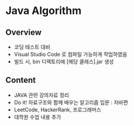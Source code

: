 # Java Algorithm

## Overview

- 코딩 테스트 대비
- Visual Studio Code 로 컴파일 가능하게 작업하였음
- 빌드 시, bin 디렉토리에 [해당 클래스].jar 생성

## Content

- JAVA 관련 강의자료 정리
- Do it! 자료구조와 함께 배우는 알고리즘 입문 : 자바편
- LeetCode, HackerRank, 프로그래머스
- 대학원 수업 내용 추가